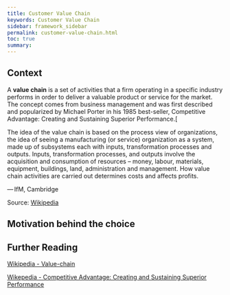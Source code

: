 ```yaml
---
title: Customer Value Chain
keywords: Customer Value Chain
sidebar: framework_sidebar
permalink: customer-value-chain.html
toc: true
summary:
---
```


## Context
A **value chain** is a set of activities that a firm operating in a specific industry performs in order to deliver a valuable product or service for the market. The concept comes from business management and was first described and popularized by Michael Porter in his 1985 best-seller, Competitive Advantage: Creating and Sustaining Superior Performance.[

The idea of the value chain is based on the process view of organizations, the idea of seeing a manufacturing (or service) organization as a system, made up of subsystems each with inputs, transformation processes and outputs. Inputs, transformation processes, and outputs involve the acquisition and consumption of resources – money, labour, materials, equipment, buildings, land, administration and management. How value chain activities are carried out determines costs and affects profits.

— IfM, Cambridge

Source: [Wikipedia](https://en.wikipedia.org/wiki/Value_chain)

## Motivation behind the choice


## Further Reading
 [Wikipedia - Value-chain](https://en.wikipedia.org/wiki/Value_chain)

 [Wikepedia - Competitive Advantage: Creating and Sustaining Superior Performance](https://en.wikipedia.org/wiki/Competitive_Advantage)
